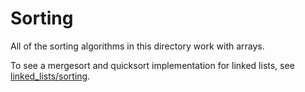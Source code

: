 # Sorting

All of the sorting algorithms in this directory work with arrays.

To see a mergesort and quicksort implementation for linked lists, see [linked_lists/sorting](https://github.com/filipegoncalves/interview-questions/tree/master/linked_lists/sorting).
